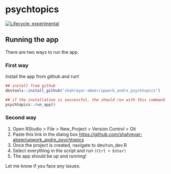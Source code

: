 
<!-- README.md is generated from README.Rmd. Please edit that file -->

# psychtopics

<!-- badges: start -->

[![Lifecycle:
experimental](https://img.shields.io/badge/lifecycle-experimental-orange.svg)](https://lifecycle.r-lib.org/articles/stages.html#experimental)
<!-- badges: end -->

## Running the app

There are two ways to run the app.

### First way

Install the app from github and run!

``` r
## install from github
devtools::install_github("shahreyar-abeer/upwork_andre_psychtopics")

## if the installation is successful, the should run with this command!
psychtopics::run_app()
```

### Second way

1.  Open RStudio &gt; File &gt; New\_Project &gt; Version Control &gt;
    Git  
2.  Paste this link in the dialog box
    <https://github.com/shahreyar-abeer/upwork_andre_psychtopics>  
3.  Once the project is created, navigate to dev/run\_dev.R  
4.  Select everything in the script and run `(Ctrl + Enter)`  
5.  The app should be up and running!

Let me know if you face any issues.
